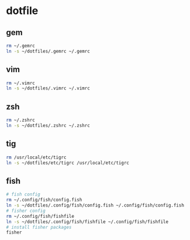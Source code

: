 # dotfile

## gem

```bash
rm ~/.gemrc
ln -s ~/dotfiles/.gemrc ~/.gemrc
```

## vim

```bash
rm ~/.vimrc
ln -s ~/dotfiles/.vimrc ~/.vimrc
```

## zsh

```bash
rm ~/.zshrc
ln -s ~/dotfiles/.zshrc ~/.zshrc
```

## tig

```bash
rm /usr/local/etc/tigrc
ln -s ~/dotfiles/etc/tigrc /usr/local/etc/tigrc
```

## fish

```bash
# fish config
rm ~/.config/fish/config.fish
ln -s ~/dotfiles/.config/fish/config.fish ~/.config/fish/config.fish
# fisher config
rm ~/.config/fish/fishfile
ln -s ~/dotfiles/.config/fish/fishfile ~/.config/fish/fishfile
# install fisher packages
fisher
```
